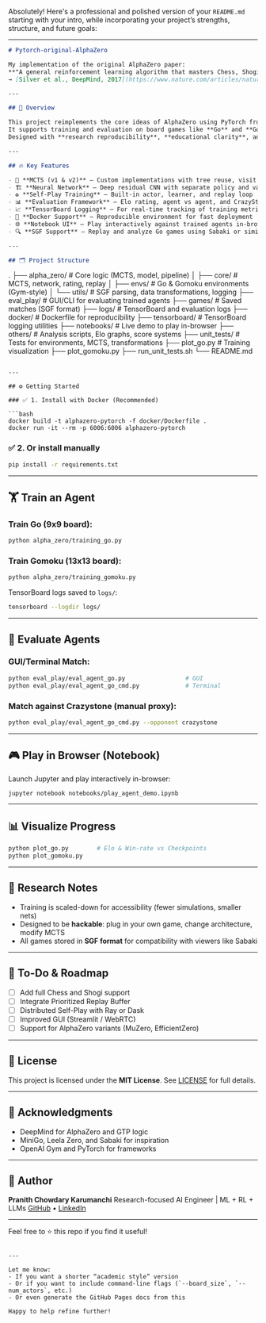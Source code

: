 Absolutely! Here's a professional and polished version of your `README.md` starting with your intro, while incorporating your project’s strengths, structure, and future goals:

---

```markdown
# Pytorch-original-AlphaZero

My implementation of the original AlphaZero paper:  
**"A general reinforcement learning algorithm that masters Chess, Shogi, and Go through self-play"**  
→ [Silver et al., DeepMind, 2017](https://www.nature.com/articles/nature24270)

---

## 🚀 Overview

This project reimplements the core ideas of AlphaZero using PyTorch from scratch.  
It supports training and evaluation on board games like **Go** and **Gomoku**, with modular MCTS, a deep residual neural network, and a scalable self-play pipeline.  
Designed with **research reproducibility**, **educational clarity**, and **modular experimentation** in mind.

---

## 🔥 Key Features

- 🧠 **MCTS (v1 & v2)** — Custom implementations with tree reuse, visit counts, and exploration noise
- 🏗️ **Neural Network** — Deep residual CNN with separate policy and value heads
- ♻️ **Self-Play Training** — Built-in actor, learner, and replay loop
- 📊 **Evaluation Framework** — Elo rating, agent vs agent, and CrazyStone integration
- 📈 **TensorBoard Logging** — For real-time tracking of training metrics
- 🐳 **Docker Support** — Reproducible environment for fast deployment
- 🌐 **Notebook UI** — Play interactively against trained agents in-browser
- 🔍 **SGF Support** — Replay and analyze Go games using Sabaki or similar tools

---

## 🗂️ Project Structure

```

.
├── alpha\_zero/              # Core logic (MCTS, model, pipeline)
│   ├── core/                # MCTS, network, rating, replay
│   ├── envs/                # Go & Gomoku environments (Gym-style)
│   └── utils/               # SGF parsing, data transformations, logging
├── eval\_play/               # GUI/CLI for evaluating trained agents
├── games/                   # Saved matches (SGF format)
├── logs/                    # TensorBoard and evaluation logs
├── docker/                  # Dockerfile for reproducibility
├── tensorboard/             # TensorBoard logging utilities
├── notebooks/               # Live demo to play in-browser
├── others/                  # Analysis scripts, Elo graphs, score systems
├── unit\_tests/              # Tests for environments, MCTS, transformations
├── plot\_go.py               # Training visualization
├── plot\_gomoku.py
├── run\_unit\_tests.sh
└── README.md

````

---

## ⚙️ Getting Started

### ✅ 1. Install with Docker (Recommended)

```bash
docker build -t alphazero-pytorch -f docker/Dockerfile .
docker run -it --rm -p 6006:6006 alphazero-pytorch
````

### ✅ 2. Or install manually

```bash
pip install -r requirements.txt
```

---

## 🏋️ Train an Agent

### Train Go (9x9 board):

```bash
python alpha_zero/training_go.py
```

### Train Gomoku (13x13 board):

```bash
python alpha_zero/training_gomoku.py
```

TensorBoard logs saved to `logs/`:

```bash
tensorboard --logdir logs/
```

---

## 🧪 Evaluate Agents

### GUI/Terminal Match:

```bash
python eval_play/eval_agent_go.py                 # GUI
python eval_play/eval_agent_go_cmd.py             # Terminal
```

### Match against Crazystone (manual proxy):

```bash
python eval_play/eval_agent_go_cmd.py --opponent crazystone
```

---

## 🎮 Play in Browser (Notebook)

Launch Jupyter and play interactively in-browser:

```bash
jupyter notebook notebooks/play_agent_demo.ipynb
```

---

## 📊 Visualize Progress

```bash
python plot_go.py        # Elo & Win-rate vs Checkpoints
python plot_gomoku.py
```

---

## 🧠 Research Notes

* Training is scaled-down for accessibility (fewer simulations, smaller nets)
* Designed to be **hackable**: plug in your own game, change architecture, modify MCTS
* All games stored in **SGF format** for compatibility with viewers like Sabaki

---

## 📌 To-Do & Roadmap

* [ ] Add full Chess and Shogi support
* [ ] Integrate Prioritized Replay Buffer
* [ ] Distributed Self-Play with Ray or Dask
* [ ] Improved GUI (Streamlit / WebRTC)
* [ ] Support for AlphaZero variants (MuZero, EfficientZero)

---

## 📜 License

This project is licensed under the **MIT License**. See [LICENSE](./LICENSE) for full details.

---

## 🙏 Acknowledgments

* DeepMind for AlphaZero and GTP logic
* MiniGo, Leela Zero, and Sabaki for inspiration
* OpenAI Gym and PyTorch for frameworks

---

## 🧠 Author

**Pranith Chowdary Karumanchi**
Research-focused AI Engineer | ML + RL + LLMs
[GitHub](https://github.com/yourusername) • [LinkedIn](https://linkedin.com/in/yourprofile)

---

Feel free to ⭐ this repo if you find it useful!

```

---

Let me know:
- If you want a shorter “academic style” version
- Or if you want to include command-line flags (`--board_size`, `--num_actors`, etc.)
- Or even generate the GitHub Pages docs from this

Happy to help refine further!
```